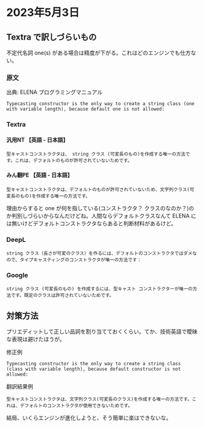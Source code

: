 # 2023年5月3日

## Textra で訳しづらいもの

不定代名詞 one(s) がある場合は精度が下がる。これはどのエンジンでも仕方ない。

### 原文

出典: ELENA プログラミングマニュアル

```
Typecasting constructor is the only way to create a string class (one with variable length), because default one is not allowed:
```

### Textra
#### 汎用NT 【英語 - 日本語】

```
型キャストコンストラクタは、 string クラス (可変長のもの)を作成する唯一の方法です。これは、デフォルトのものが許可されていないためです。
```

#### みん翻PE 【英語 - 日本語】

```
型キャストコンストラクタは、デフォルトのものが許可されていないため、文字列クラス(可変長のもの)を作成する唯一の方法です。
```

理由からすると one が何を指している(コンストラクタ？ クラスのなのか？)のか判別しづらいからなんだけどね。人間ならデフォルトクラスなんて ELENA  には無いけどデフォルトコンストラクタならあると判断材料があるけど。

### DeepL

```
string クラス（長さが可変のクラス）を作るには、デフォルトのコンストラクタではダメなので、タイプキャスティングのコンストラクタが唯一の方法です：
```

### Google

```
string クラス (可変長のもの) を作成するには、型キャスト コンストラクターが唯一の方法です。既定のクラスは許可されていないためです。
```

## 対策方法

プリエディットして正しい品詞を割り当てておくくらい。てか、技術英語で曖昧な表現は避けたほうが。

修正例

```
Typecasting constructor is the only way to create a string class (class with variable length), because default constructor is not allowed:
```

翻訳結果例

```
型キャストコンストラクタは、文字列クラス(可変長のクラス)を作成する唯一の方法です。これは、デフォルトのコンストラクタが使用できないためです。
```

結局、いくらエンジンが進化しようと、そう簡単に楽はできないな。

